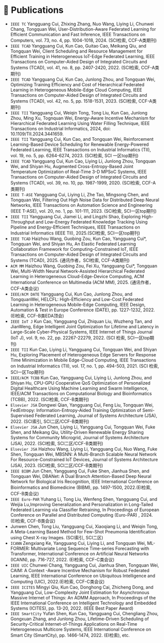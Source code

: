 
# 📝 Publications 

- ``IEEE TC`` Yangguang Cui, Zhixing Zhang, Nuo Wang, Liying Li, Chunwei Chang, Tongquan Wei, User-Distribution-Aware Federated Learning for Efficient Communication and Fast Inference, IEEE Transactions on Computers, vol. 73, no. 4, pp. 1004-1018, 2024.  (SCI检索, CCF-A类期刊)
- ``IEEE TCAD`` Yangguang Cui, Kun Cao, Guitao Cao, Meikang Qiu, and Tongquan Wei, Client Scheduling and Resource Management for Efficient Training in Heterogeneous IoT-Edge Federated Learning, IEEE Transactions on Computer-Aided Design of Integrated Circuits and Systems (TCAD), vol. 41, no. 8, pp. 2407-2420, 2022. (SCI检索, CCF-A类期刊)
- ``IEEE TCAD`` Yangguang Cui, Kun Cao, Junlong Zhou, and Tongquan Wei, Optimizing Training Efficiency and Cost of Hierarchical Federated Learning in Heterogeneous Mobile-Edge Cloud Computing, IEEE Transactions on Computer-Aided Design of Integrated Circuits and Systems (TCAD), vol. 42, no. 5, pp. 1518-1531, 2023. (SCI检索, CCF-A类期刊)
- ``IEEE TII`` Yangguang Cui, Weiqin Tong, Tong Liu, Kun Cao, Junlong Zhou, Ming Xu, Tognquan Wei, Energy-Aware Incentive Mechanism for Hierarchical Federated Learning Using Water Filling Technique, IEEE Transactions on Industrial Informatics, 2024, doi: 10.1109/TII.2024.3441659. 
- ``IEEE TII`` Yangguang Cui, Kun Cao, and Tongquan Wei, Reinforcement Learning-Based Device Scheduling for Renewable Energy-Powered Federated Learning, IEEE Transactions on Industrial Informatics (TII), vol. 19, no. 5, pp. 6264-6274, 2023. (SCI检索, SCI 一区top期刊)
- ``IEEE TCAD`` Yangguang Cui, Kun Cao, Liying Li, Junlong Zhou, Tongquan Wei, and Shiyan Hu, Augmented Cross-Entropy-Based Joint Temperature Optimization of Real-Time 3-D MPSoC Systems, IEEE Transactions on Computer-Aided Design of Integrated Circuits and Systems (TCAD), vol. 39, no. 10, pp. 1987-1999, 2020. (SCI检索, CCF-A类期刊)
- ``IEEE T-ASE`` Yangguang Cui, Liying Li, Zhe Tao, Mingsong Chen, and Tongquan Wei, Filtering Out High Noise Data for Distributed Deep Neural Networks, IEEE Transactions on Automation Science and Engineering (IEEE T-ASE), vol. 20, no. 1, pp. 101-111, 2023. (SCI检索, SCI一区top期刊)
- ``IEEE TII`` Yangguang Cui, Jiamei Li, and Lingzhi Shao, Exploring High-Throughput and Low-Energy Federated Knowledge Tracking Using Pipeline and Energy-Efficient Techniques, IEEE Transactions on Industrial Informatics (IEEE TII), 2025.(SCI检索, SCI一区top期刊)
- ``IEEE TCAD`` Haizhou Wang, Guobing Zou, Kun Cao, Yangguang Cui*, Tongquan Wei, and Shiyan Hu, An Elastic Federated Learning Collaboration Framework for Computing-Constrained IoT, IEEE Transactions on Computer-Aided Design of Integrated Circuits and Systems (TCAD), 2025. (通讯作者，SCI检索, CCF-A类期刊)
- ``ACM MM`` Haizhou Wang, Guobing Zou, Fei Xu, Yangguang Cui*, Tongquan Wei, Multi-Width Neural Network-Assisted Hierarchical Federated Learning in Heterogeneous Cloud-Edge-Device Computing, ACM International Conference on Multimedia (ACM MM), 2025. (通讯作者，CCF-A类会议)
- ``IEEE/ACM DATE`` Yangguang Cui, Kun Cao, Junlong Zhou, and TongquanWei, HELCFL: High-Efficiency and Low-Cost Federated Learning in Heterogeneous Mobile-Edge Computing, IEEE Design, Automation & Test in Europe Conference (DATE), pp. 1227-1232, 2022. (EI检索, CCF-B类EDA顶会)
- ``IEEE IoT J`` Kun Cao, Yangguang Cui, Zhiquan Liu, Wuzheng Tan, and JianWeng, Edge Intelligent Joint Optimization for Lifetime and Latency in Large-Scale Cyber-Physical Systems, IEEE Internet of Things Journal (IoT J), vol. 9, no. 22, pp. 22267-22279, 2022. (SCI 检索, SCI一区top期刊)
- ``IEEE TII`` Kun Cao, Liying Li, Yangguang Cui, Tongquan Wei, and Shiyan Hu, Exploring Placement of Heterogeneous Edge Servers for Response Time Minimization in Mobile Edge-Cloud Computing, IEEE Transactions on Industrial Informatics (TII), vol. 17, no. 1, pp. 494-503, 2021. (SCI 检索, SCI一区Top期刊)
- ``IEEE/ACM TCBB`` Kun Cao, Yangguang Cui, Liying Li, Junlong Zhou, and Shiyan Hu, CPU-GPU Cooperative QoS Optimization of Personalized Digital Healthcare Using Machine Learning and Swarm Intelligence, IEEE/ACM Transactions on Computational Biology and Bioinformatics (TCBB), 2022. (SCI检索, CCF-B类期刊)
- ``Elsevier JSA`` Dongwei Qian, Yangguang Cui, Feng Liu, Tongquan Wei, FedEntropy: Information-Entropy-Aided Training Optimization of Semi-Supervised Federated Learning, Journal of Systems Architecture (JSA), 2022. (SCI索引, SCI二区/CCF-B类期刊)
- ``Elsevier JSA`` Jun Chen, Liying Li, Yangguang Cui, Tongquan Wei, Fuke Shen, and Meikang Qiu, Utility-Driven Renewable Energy Sharing Systems for Community Microgrid, Journal of Systems Architecture (JSA), 2022. (SCI检索, SCI二区/CCF-B类期刊)
- ``Elsevier JSA`` Haizhou Wang, Liying Li, Yangguang Cui, Nuo Wang, Fuke Shen, Tongquan Wei, MBSNN: A Multi-Branch Scalable Neural Network For Resource-Constrained IoT Devices, Journal of Systems Architecture (JSA), 2023. (SCI检索, SCI二区/CCF-B类期刊)
- ``IEEE BIBM`` Jun Chen, Yangguang Cui, Fuke Shen, Jianhua Shen, and Tongquan Wei, DBANet: A Dual Branch Attention-Based Deep Neural Network for Biological Iris Recognition, IEEE International Conference on Bioinformatics and Biomedicine (BIBM), pp. 1497-1500, 2022.(EI检索, CCF-B类会议)
- ``IEEE Euro-PAR`` Yuhang Li, Tong Liu, Wenfeng Shen, Yangguang Cui, and Weijia Lu,Improving Generalization and Personalization in Long-Tailed Federated Learning via Classifier Retraining, In Proceedings of European Conference on Parallel and Distributed Computing (Euro-PAR) , 2024. (EI检索, CCF-B类会议)
- Junwen Chen, Tong Liu, Yangguang Cui, Xiaoqiang Li, and Weiqin Tong, A Meta-Learning Based Method for Few-Shot Pneumonia Identification using Chest X-ray Images. (SCI索引, SCI二区)
- ``ICANN`` Zengxiang Ke, Yangguang Cui, Liying Li, and Tongquan Wei, ML-FORMER: Multivariate Long Sequence Time-series Forecasting with Transformer, International Conference on Artificial Neural Networks (ICANN), pp. 716-727, 2022. (EI检索, CCF-C类会议)
- ``IEEE UIC`` Chunwei Chang, Yangguang Cui, Jianhua Shen, Tongquan Wei, CAIM: A Context -Aware Incentive Mechanism for Robust Federated Learning, IEEE International Conference on Ubiquitous Intelligence and Computing (UIC), 2022.(EI检索, CCF-C类会议)
- ``IEEE ICITES`` Mingyi Qiu, Kun Cao, Donghong Cai, Zhicheng Dong, and Yangguang Cui, Low-Complexity Joint Estimation for Asynchronous Massive Internet of Things: An ADMM Approach, In Proceedings of the IEEE International Conference on Intelligent Technology and Embedded Systems (ICITES), pp. 13-20, 2022. (IEEE Best Paper Award) 
- ``IEEE SmartCity`` Yufan Shen, Kun Cao, Yangguang Cui, Chengliang Zhou, Gongxuan Zhang, and Junlong Zhou, Lifetime-Driven Scheduling of Security-Critical Internet-of-Things Applications on Real-Time Heterogeneous Multicore Systems, IEEE International Conference on Smart City (SmartCity), pp. 1466-1474, 2022. (EI检索), etc.
